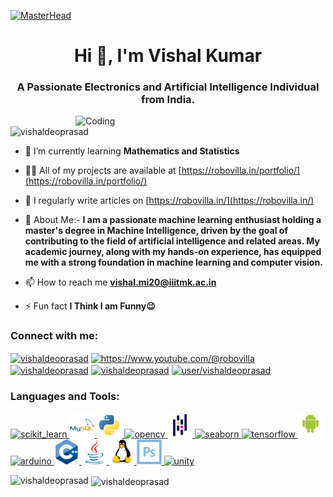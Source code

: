 [![MasterHead](https://thumbs.dreamstime.com/b/ai-artificial-intelligence-degree-icons-vector-banner-concept-illustration-icon-set-robotics-machine-learning-autonomous-problem-214718866.jpg)](https://robovilla.in)
<h1 align="center">Hi 👋, I'm Vishal Kumar</h1>
<h3 align="center">A Passionate Electronics and Artificial Intelligence Individual from India. </h3>
<img align="right" alt="Coding" width="400" src="https://i.pinimg.com/originals/f1/e7/34/f1e734f9cade86fe737a9aa404ad5677.gif">

<p align="left"> <img src="https://komarev.com/ghpvc/?username=vishaldeoprasad&label=Profile%20views&color=0e75b6&style=flat" alt="vishaldeoprasad" /> </p>

- 🌱 I’m currently learning **Mathematics and Statistics**

- 👨‍💻 All of my projects are available at [https://robovilla.in/portfolio/](https://robovilla.in/portfolio/)

- 📝 I regularly write articles on [https://robovilla.in/](https://robovilla.in/)

- 💬 About Me:- **I am a passionate machine learning enthusiast holding a master's degree in Machine Intelligence, driven by the goal of contributing to the field of artificial intelligence and related areas. My academic journey, along with my hands-on experience, has equipped me with a strong foundation in machine learning and computer vision.**

- 📫 How to reach me **vishal.mi20@iiitmk.ac.in**

- ⚡ Fun fact **I Think I am Funny😉**

<h3 align="left">Connect with me:</h3>
<p align="left">
<a href="https://linkedin.com/in/vishaldeoprasad" target="blank"><img align="center" src="https://raw.githubusercontent.com/rahuldkjain/github-profile-readme-generator/master/src/images/icons/Social/linked-in-alt.svg" alt="vishaldeoprasad" height="30" width="40" /></a>
<a href="https://www.youtube.com/@robovilla" target="blank"><img align="center" src="https://raw.githubusercontent.com/rahuldkjain/github-profile-readme-generator/master/src/images/icons/Social/youtube.svg" alt="https://www.youtube.com/@robovilla" height="30" width="40" /></a>
<a href="https://www.hackerrank.com/vishaldeoprasad" target="blank"><img align="center" src="https://raw.githubusercontent.com/rahuldkjain/github-profile-readme-generator/master/src/images/icons/Social/hackerrank.svg" alt="vishaldeoprasad" height="30" width="40" /></a>
<a href="https://www.leetcode.com/vishaldeoprasad" target="blank"><img align="center" src="https://raw.githubusercontent.com/rahuldkjain/github-profile-readme-generator/master/src/images/icons/Social/leet-code.svg" alt="vishaldeoprasad" height="30" width="40" /></a>
<a href="https://auth.geeksforgeeks.org/user/vishaldeoprasad" target="blank"><img align="center" src="https://raw.githubusercontent.com/rahuldkjain/github-profile-readme-generator/master/src/images/icons/Social/geeks-for-geeks.svg" alt="user/vishaldeoprasad" height="30" width="40" /></a>
</p>

<h3 align="left">Languages and Tools:</h3>
<p align="left">  
	<a href="https://scikit-learn.org/" target="_blank" rel="noreferrer"> <img src="https://upload.wikimedia.org/wikipedia/commons/0/05/Scikit_learn_logo_small.svg" alt="scikit_learn" width="40" height="40"/> </a> 
	<a href="https://www.mysql.com/" target="_blank" rel="noreferrer"> <img src="https://raw.githubusercontent.com/devicons/devicon/master/icons/mysql/mysql-original-wordmark.svg" alt="mysql" width="40" height="40"/> </a> 
	<a href="https://www.python.org" target="_blank" rel="noreferrer"> <img src="https://raw.githubusercontent.com/devicons/devicon/master/icons/python/python-original.svg" alt="python" width="40" height="40"/> </a> 
	<a href="https://opencv.org/" target="_blank" rel="noreferrer"> <img src="https://www.vectorlogo.zone/logos/opencv/opencv-icon.svg" alt="opencv" width="40" height="40"/> </a> 
	<a href="https://pandas.pydata.org/" target="_blank" rel="noreferrer"> <img src="https://raw.githubusercontent.com/devicons/devicon/2ae2a900d2f041da66e950e4d48052658d850630/icons/pandas/pandas-original.svg" alt="pandas" width="40" height="40"/> </a> 
	<a href="https://seaborn.pydata.org/" target="_blank" rel="noreferrer"> <img src="https://seaborn.pydata.org/_images/logo-mark-lightbg.svg" alt="seaborn" width="40" height="40"/> </a> 
	<a href="https://www.tensorflow.org" target="_blank" rel="noreferrer"> <img src="https://www.vectorlogo.zone/logos/tensorflow/tensorflow-icon.svg" alt="tensorflow" width="40" height="40"/> </a> 
	<a href="https://developer.android.com" target="_blank" rel="noreferrer"> <img src="https://raw.githubusercontent.com/devicons/devicon/master/icons/android/android-original-wordmark.svg" alt="android" width="40" height="40"/> </a> 
	<a href="https://www.arduino.cc/" target="_blank" rel="noreferrer"> <img src="https://cdn.worldvectorlogo.com/logos/arduino-1.svg" alt="arduino" width="40" height="40"/> </a> 
	<a href="https://www.w3schools.com/cpp/" target="_blank" rel="noreferrer"> <img src="https://raw.githubusercontent.com/devicons/devicon/master/icons/cplusplus/cplusplus-original.svg" alt="cplusplus" width="40" height="40"/> </a> 
	<a href="https://www.java.com" target="_blank" rel="noreferrer"> <img src="https://raw.githubusercontent.com/devicons/devicon/master/icons/java/java-original.svg" alt="java" width="40" height="40"/> </a> 
	<a href="https://www.linux.org/" target="_blank" rel="noreferrer"> <img src="https://raw.githubusercontent.com/devicons/devicon/master/icons/linux/linux-original.svg" alt="linux" width="40" height="40"/> </a> 
	<a href="https://www.photoshop.com/en" target="_blank" rel="noreferrer"> <img src="https://raw.githubusercontent.com/devicons/devicon/master/icons/photoshop/photoshop-line.svg" alt="photoshop" width="40" height="40"/> </a> 
	<a href="https://unity.com/" target="_blank" rel="noreferrer"> <img src="https://www.vectorlogo.zone/logos/unity3d/unity3d-icon.svg" alt="unity" width="40" height="40"/> </a>
 </p>


<p><img align="left" src="https://github-readme-stats.vercel.app/api/top-langs?username=vishaldeoprasad&show_icons=true&locale=en&layout=compact" alt="vishaldeoprasad" /></p>
<p>&nbsp;<img align="center" src="https://github-readme-stats.vercel.app/api?username=vishaldeoprasad&show_icons=true&locale=en" alt="vishaldeoprasad" /></p>



 

<!--
	<p><img align="center" src="https://github-readme-streak-stats.herokuapp.com/?user=vishaldeoprasad&" alt="vishaldeoprasad" /></p>
-->
